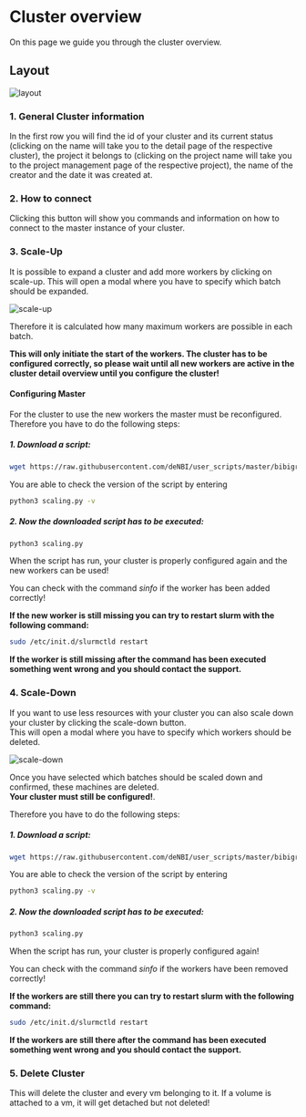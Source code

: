 # Cluster overview

On this page we guide you through the cluster overview.

## Layout
![layout](./img/cluster_overview/cluster_overview_general.png)

### 1. General Cluster information
In the first row you will find the id of your cluster and its current status (clicking on the name will take you to the detail page of the respective cluster), the project it belongs to (clicking on the project name will take you to the project management page of the respective project), the name of the creator and the date it was created at.
### 2. How to connect
Clicking this button will show you commands and information on how to connect to the master instance of your cluster.
### 3. Scale-Up
It is possible to expand a cluster and add more workers by clicking on scale-up.
This will open a modal where you have to specify which batch should be expanded.

![scale-up](./img/cluster_overview/scaling_up.png)

Therefore it is calculated how many maximum workers are possible in each batch.

**This will only initiate the start of the workers.
The cluster has to be configured correctly, so please wait until all new workers are active in the cluster detail overview until you configure the cluster!**

####  Configuring Master
For the cluster to use the new workers the master must be reconfigured.
Therefore  you have to do the following steps:


##### 1. Download a script:


```BASH
wget https://raw.githubusercontent.com/deNBI/user_scripts/master/bibigrid/scaling.py
```

You are able to check the version of the script by entering 
```BASH
python3 scaling.py -v
```

##### 2. Now the downloaded script has to be executed:

```BASH
python3 scaling.py 
```

When the script has run, your cluster is properly configured again and the new workers can be used!

You can check with the command _sinfo_ if the worker has been added correctly!

**If the new worker is still missing you can try to restart slurm with the following command:**
```BASH
sudo /etc/init.d/slurmctld restart
```
**If the worker is still missing after the command has been executed something went wrong and you should contact the support.**




### 4. Scale-Down
If you want to use less resources with your cluster you can also scale down your cluster by clicking the scale-down button.
<br>This will open a modal where you have to specify which workers should be deleted.

![scale-down](./img/cluster_overview/scaling_down.png)

Once you have selected which batches should be scaled down and confirmed, these machines are deleted.<br>
**Your cluster must still be configured!**.

Therefore  you have to do the following steps:

##### 1. Download a script:


```BASH
wget https://raw.githubusercontent.com/deNBI/user_scripts/master/bibigrid/scaling.py
```

You are able to check the version of the script by entering 
```BASH
python3 scaling.py -v
```

##### 2. Now the downloaded script has to be executed:

```BASH
python3 scaling.py 
```

When the script has run, your cluster is properly configured again!


You can check with the command _sinfo_ if the workers have been removed correctly!

**If the  workers are still there you can try to restart slurm with the following command:**
```BASH
sudo /etc/init.d/slurmctld restart
```
**If the workers are still there after the command has been executed something went wrong and you should contact the support.**




### 5. Delete Cluster
This will delete the cluster and every vm belonging to it. If a volume is attached to a vm, it will get detached but not deleted!  


